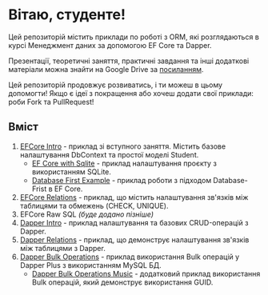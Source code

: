 # Вітаю, студенте!

Цей репозиторій містить приклади по роботі з ORM, які розглядаються в курсі Менеджмент даних за допомогою EF Core та Dapper.

Презентації, теоретичні заняття, практичні завдання та інші додаткові матеріали можна знайти на Google Drive за [посиланням](https://drive.google.com/drive/folders/1a4zgVV6PvL7jpD_ZfuzYA4ukD5MgHvXO?usp=drive_link).

Цей репозиторій продовжує розвиватись, і ти можеш в цьому допомогти! Якщо є ідеї з покращення або хочеш додати свої приклади: роби Fork та PullRequest!

## Вміст
1. [EFCore Intro](https://github.com/bekker-volodymyr/DataManagment/tree/master/EFCoreIntro) - приклад зі вступного заняття. Містить базове налаштування DbContext та простої моделі Student.
   - [EF Core with Sqlite](https://github.com/bekker-volodymyr/DataManagment/tree/master/EFCoreWithSqlite) - приклад налаштування проєкту з використанням SQLite.
   - [Database First Example](https://github.com/bekker-volodymyr/DataManagment/tree/master/DatabaseFirstExample) - приклад роботи з підходом Database-Frist в EF Core.
2. [EFCore Relations](https://github.com/bekker-volodymyr/DataManagment/tree/master/EFCoreRelations) - приклад, що містить налаштування зв'язків між таблицями та обмежень (CHECK, UNIQUE).
3. EFCore Raw SQL _(буде додано пізніше)_
4. [Dapper Intro](https://github.com/bekker-volodymyr/DataManagment/tree/master/DapperIntro) - приклад налаштування та базових CRUD-операцій з Dapper.
5. [Dapper Relations](https://github.com/bekker-volodymyr/DataManagment/tree/master/DapperRelations) - приклад, що демонструє налаштування зв'язків між таблицями з Dapper.
6. [Dapper Bulk Operations](https://github.com/bekker-volodymyr/DataManagment/tree/master/DapperBulkOperations) - приклад використання Bulk операцій у Dapper Plus з використанням MySQL БД.
   - [Dapper Bulk Operations Music](https://github.com/bekker-volodymyr/DataManagment/tree/master/DapperBulkOperationsMusic) - додатковий приклад використання Bulk операцій, який демонструє використання GUID.